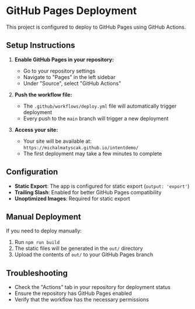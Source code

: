 # GitHub Pages Deployment

This project is configured to deploy to GitHub Pages using GitHub Actions.

## Setup Instructions

1. **Enable GitHub Pages in your repository:**
   - Go to your repository settings
   - Navigate to "Pages" in the left sidebar
   - Under "Source", select "GitHub Actions"

2. **Push the workflow file:**
   - The `.github/workflows/deploy.yml` file will automatically trigger deployment
   - Every push to the `main` branch will trigger a new deployment

3. **Access your site:**
   - Your site will be available at: `https://michalmatyscak.github.io/intentdemo/`
   - The first deployment may take a few minutes to complete

## Configuration

- **Static Export**: The app is configured for static export (`output: 'export'`)
- **Trailing Slash**: Enabled for better GitHub Pages compatibility
- **Unoptimized Images**: Required for static export

## Manual Deployment

If you need to deploy manually:
1. Run `npm run build`
2. The static files will be generated in the `out/` directory
3. Upload the contents of `out/` to your GitHub Pages branch

## Troubleshooting

- Check the "Actions" tab in your repository for deployment status
- Ensure the repository has GitHub Pages enabled
- Verify that the workflow has the necessary permissions 
